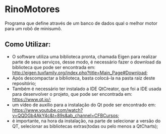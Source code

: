 # RinoMotores
Programa que define através de um banco de dados  qual o melhor motor para um robô de minisumô.

## Como Utilizar:

* O software utiliza uma biblioteca pronta, chamada Eigen para realizar parte de seus serviços, desse modo, é necessário fazer o download da biblioteca que pode ser encontrada em: http://eigen.tuxfamily.org/index.php?title=Main_Page#Download;
* Após descompactar a biblioteca, basta colocá-la na pasta raiz deste repositório;
* Também é necessário ter instalado a IDE QtCreator, que foi a IDE usada para desenvolver o projeto, que pode ser encontrada em: https://www.qt.io/;
* um vídeo de auxílio para a instalação do Qt pode ser encontrado em: https://www.youtube.com/watch?v=QQDGb4AkY4c&t=89s&ab_channel=CFBCursos;
* é importante, na hora da instalação, na parte de selecionar a versão do QT, selecionar as bibliotecas extras(todas ou pelo menos a QtCharts);

